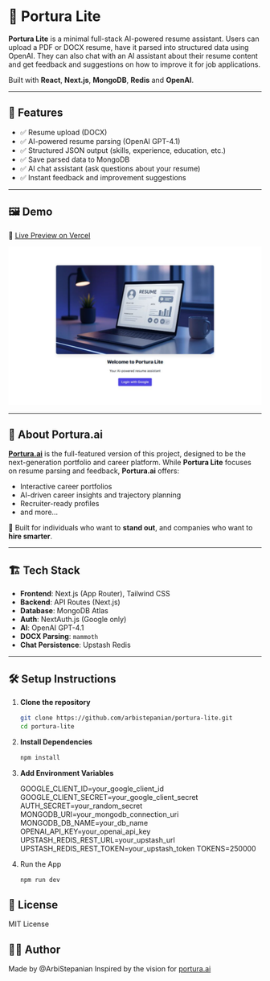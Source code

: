 # 📝 Portura Lite

**Portura Lite** is a minimal full-stack AI-powered resume assistant. Users can upload a PDF or DOCX resume, have it parsed into structured data using OpenAI. They can also chat with an AI assistant about their resume content and get feedback and suggestions on how to improve it for job applications.

Built with **React**, **Next.js**, **MongoDB**, **Redis** and **OpenAI**.

---

## 🚀 Features

-   ✅ Resume upload (DOCX)
-   ✅ AI-powered resume parsing (OpenAI GPT-4.1)
-   ✅ Structured JSON output (skills, experience, education, etc.)
-   ✅ Save parsed data to MongoDB
-   ✅ AI chat assistant (ask questions about your resume)
-   ✅ Instant feedback and improvement suggestions

---

## 🖼️ Demo

🔗 [Live Preview on Vercel](https://portura-lite.vercel.app)

![Homepage Screenshot](./public/screenshot-01.png)

---

## 🌟 About Portura.ai

**[Portura.ai](https://portura.ai)** is the full-featured version of this project, designed to be the next-generation portfolio and career platform. While **Portura Lite** focuses on resume parsing and feedback, **Portura.ai** offers:

-   Interactive career portfolios
-   AI-driven career insights and trajectory planning
-   Recruiter-ready profiles
-   and more…

🚀 Built for individuals who want to **stand out**, and companies who want to **hire smarter**.

---

## 🏗️ Tech Stack

-   **Frontend**: Next.js (App Router), Tailwind CSS
-   **Backend**: API Routes (Next.js)
-   **Database**: MongoDB Atlas
-   **Auth**: NextAuth.js (Google only)
-   **AI**: OpenAI GPT-4.1
-   **DOCX Parsing**: `mammoth`
-   **Chat Persistence**: Upstash Redis

---

## 🛠️ Setup Instructions

1. **Clone the repository**

    ```bash
    git clone https://github.com/arbistepanian/portura-lite.git
    cd portura-lite
    ```

2. **Install Dependencies**

    ```bash
    npm install
    ```

3. **Add Environment Variables**

    GOOGLE_CLIENT_ID=your_google_client_id
    GOOGLE_CLIENT_SECRET=your_google_client_secret
    AUTH_SECRET=your_random_secret
    MONGODB_URI=your_mongodb_connection_uri
    MONGODB_DB_NAME=your_db_name
    OPENAI_API_KEY=your_openai_api_key
    UPSTASH_REDIS_REST_URL=your_upstash_url
    UPSTASH_REDIS_REST_TOKEN=your_upstash_token
    TOKENS=250000

4. Run the App

    ```bash
    npm run dev
    ```

## 📄 License

MIT License

## 🙋‍♂️ Author

Made by @ArbiStepanian
Inspired by the vision for [portura.ai](https://portura.ai)

